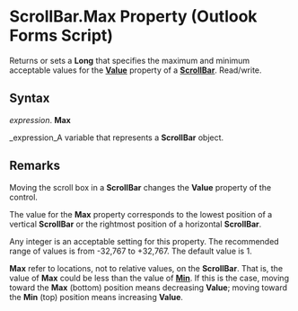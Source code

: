 
# ScrollBar.Max Property (Outlook Forms Script)

Returns or sets a  **Long** that specifies the maximum and minimum acceptable values for the **[Value](816e7e02-166c-e36e-4d0c-3e0af0187fe6.md)** property of a **[ScrollBar](9e0a0f3d-fb04-2180-3beb-306b09c10c01.md)**. Read/write.


## Syntax

 _expression_. **Max**

 _expression_A variable that represents a  **ScrollBar** object.


## Remarks

Moving the scroll box in a  **ScrollBar** changes the **Value** property of the control.

The value for the  **Max** property corresponds to the lowest position of a vertical **ScrollBar** or the rightmost position of a horizontal **ScrollBar**.

Any integer is an acceptable setting for this property. The recommended range of values is from -32,767 to +32,767. The default value is 1.

 **Max** refer to locations, not to relative values, on the **ScrollBar**. That is, the value of  **Max** could be less than the value of **[Min](ddff3579-3af5-f246-b6b6-679d96908e0c.md)**. If this is the case, moving toward the  **Max** (bottom) position means decreasing **Value**; moving toward the  **Min** (top) position means increasing **Value**.

